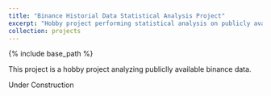 ```yaml
---
title: "Binance Historial Data Statistical Analysis Project"
excerpt: "Hobby project performing statistical analysis on publicly available binance trade data."
collection: projects
---
```

{% include base_path %}

This project is a hobby project analyzing publiclly available binance data. 
<script src = "https://ajax.googleapis.com/ajax/libs/jquery/2.1.3/jquery.min.js"></script>
<script src="https://cdn.plot.ly/plotly-latest.min.js"></script>  

Under Construction
<br>
<div id="activeplot" style="width:600px;height:300px;"></div>
<br>
<div id="inactiveplot" style="width:600px;height:300px;"></div>

<script src="/assets/js/custom/plotdata.js"></script>

<!-- <script>
	function getNavigator(){
		document.getElementById("browserinfo").innerHTML =
		"navigator.appVersion is " + navigator.appVersion + "<br>"
		+ "navigator.platform is" + navigator.platform + "<br>"
		+ "navigator.UserAgent is " +  navigator.userAgent;
	}
</script> -->